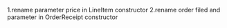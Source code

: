1.rename parameter price in LineItem constructor
2.rename order filed and parameter in OrderReceipt constructor